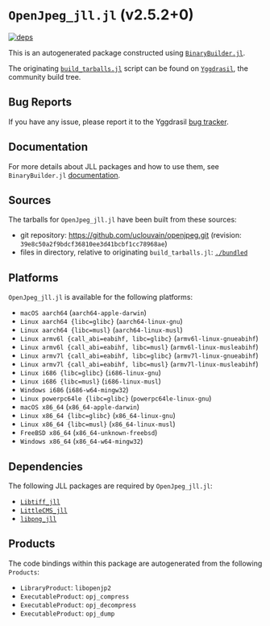 # `OpenJpeg_jll.jl` (v2.5.2+0)

[![deps](https://juliahub.com/docs/OpenJpeg_jll/deps.svg)](https://juliahub.com/ui/Packages/OpenJpeg_jll/ZhiPc?page=2)

This is an autogenerated package constructed using [`BinaryBuilder.jl`](https://github.com/JuliaPackaging/BinaryBuilder.jl).

The originating [`build_tarballs.jl`](https://github.com/JuliaPackaging/Yggdrasil/blob/a3489623efba1ca24941963c2590397707cd3634/O/OpenJpeg/build_tarballs.jl) script can be found on [`Yggdrasil`](https://github.com/JuliaPackaging/Yggdrasil/), the community build tree.

## Bug Reports

If you have any issue, please report it to the Yggdrasil [bug tracker](https://github.com/JuliaPackaging/Yggdrasil/issues).

## Documentation

For more details about JLL packages and how to use them, see `BinaryBuilder.jl` [documentation](https://docs.binarybuilder.org/stable/jll/).

## Sources

The tarballs for `OpenJpeg_jll.jl` have been built from these sources:

* git repository: https://github.com/uclouvain/openjpeg.git (revision: `39e8c50a2f9bdcf36810ee3d41bcbf1cc78968ae`)
* files in directory, relative to originating `build_tarballs.jl`: [`./bundled`](https://github.com/JuliaPackaging/Yggdrasil/tree/a3489623efba1ca24941963c2590397707cd3634/O/OpenJpeg/bundled)

## Platforms

`OpenJpeg_jll.jl` is available for the following platforms:

* `macOS aarch64` (`aarch64-apple-darwin`)
* `Linux aarch64 {libc=glibc}` (`aarch64-linux-gnu`)
* `Linux aarch64 {libc=musl}` (`aarch64-linux-musl`)
* `Linux armv6l {call_abi=eabihf, libc=glibc}` (`armv6l-linux-gnueabihf`)
* `Linux armv6l {call_abi=eabihf, libc=musl}` (`armv6l-linux-musleabihf`)
* `Linux armv7l {call_abi=eabihf, libc=glibc}` (`armv7l-linux-gnueabihf`)
* `Linux armv7l {call_abi=eabihf, libc=musl}` (`armv7l-linux-musleabihf`)
* `Linux i686 {libc=glibc}` (`i686-linux-gnu`)
* `Linux i686 {libc=musl}` (`i686-linux-musl`)
* `Windows i686` (`i686-w64-mingw32`)
* `Linux powerpc64le {libc=glibc}` (`powerpc64le-linux-gnu`)
* `macOS x86_64` (`x86_64-apple-darwin`)
* `Linux x86_64 {libc=glibc}` (`x86_64-linux-gnu`)
* `Linux x86_64 {libc=musl}` (`x86_64-linux-musl`)
* `FreeBSD x86_64` (`x86_64-unknown-freebsd`)
* `Windows x86_64` (`x86_64-w64-mingw32`)

## Dependencies

The following JLL packages are required by `OpenJpeg_jll.jl`:

* [`Libtiff_jll`](https://github.com/JuliaBinaryWrappers/Libtiff_jll.jl)
* [`LittleCMS_jll`](https://github.com/JuliaBinaryWrappers/LittleCMS_jll.jl)
* [`libpng_jll`](https://github.com/JuliaBinaryWrappers/libpng_jll.jl)

## Products

The code bindings within this package are autogenerated from the following `Products`:

* `LibraryProduct`: `libopenjp2`
* `ExecutableProduct`: `opj_compress`
* `ExecutableProduct`: `opj_decompress`
* `ExecutableProduct`: `opj_dump`
